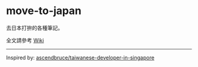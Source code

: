 # move-to-japan

去日本打拚的各種筆記。

全文請參考 [Wiki](https://github.com/chitsaou/move-to-japan/wiki)

---

Inspired by: [ascendbruce/taiwanese-developer-in-singapore](https://github.com/ascendbruce/taiwanese-developers-in-singapore)
